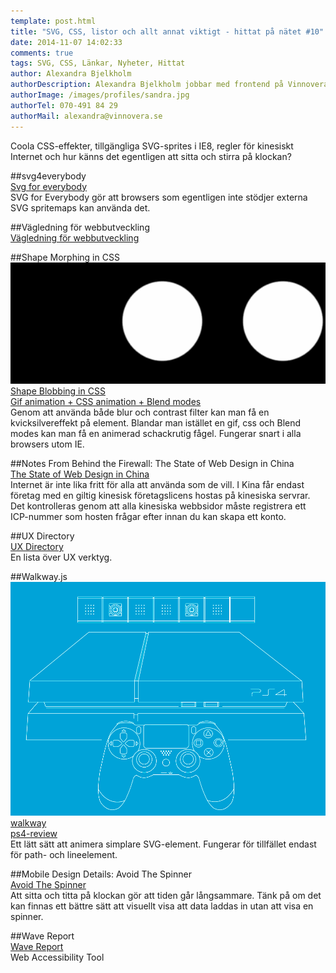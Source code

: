 ```yaml
---
template: post.html
title: "SVG, CSS, listor och allt annat viktigt - hittat på nätet #10"
date: 2014-11-07 14:02:33 
comments: true
tags: SVG, CSS, Länkar, Nyheter, Hittat
author: Alexandra Bjelkholm
authorDescription: Alexandra Bjelkholm jobbar med frontend på Vinnovera.
authorImage: /images/profiles/sandra.jpg
authorTel: 070-491 84 29
authorMail: alexandra@vinnovera.se
---
```


Coola CSS-effekter, tillgängliga SVG-sprites i IE8, regler för kinesiskt Internet och hur känns det egentligen att sitta och stirra på klockan?
<!--more-->

##svg4everybody  
[Svg for everybody][0]  
SVG for Everybody gör att browsers som egentligen inte stödjer externa SVG spritemaps kan använda det.  

##Vägledning för webbutveckling  
[Vägledning för webbutveckling][1]  

##Shape Morphing in CSS  
![Bubbles][00]  
[Shape Blobbing in CSS][4]  
[Gif animation + CSS animation + Blend modes][5]  
Genom att använda både blur och contrast filter kan man få en kvicksilvereffekt på element. Blandar man istället en gif, css och Blend modes kan man få en animerad schackrutig fågel. Fungerar snart i alla browsers utom IE.

##Notes From Behind the Firewall: The State of Web Design in China  
[The State of Web Design in China][2]  
Internet är inte lika fritt för alla att använda som de vill. I Kina får endast företag med en giltig kinesisk företagslicens hostas på kinesiska servrar. Det kontrolleras genom att alla kinesiska webbsidor måste registrera ett ICP-nummer som hosten frågar efter innan du kan skapa ett konto.

##UX Directory  
[UX Directory][3]  
En lista över UX verktyg.

##Walkway.js  
![PS4][01]  
[walkway][10]  
[ps4-review][6]  
Ett lätt sätt att animera simplare SVG-element. Fungerar för tillfället endast för path- och lineelement.  

##Mobile Design Details: Avoid The Spinner  
[Avoid The Spinner][7]  
Att sitta och titta på klockan gör att tiden går långsammare. Tänk på om det kan finnas ett bättre sätt att visuellt visa att data laddas in utan att visa en spinner.

##Wave Report  
[Wave Report][8]  
Web Accessibility Tool



[0]: https://github.com/jonathantneal/svg4everybody
[1]: http://webbriktlinjer.se/riktlinjer/
[2]: http://webdesign.tutsplus.com/articles/notes-from-behind-the-firewall-the-state-of-web-design-in-china--cms-22281
[3]: http://abetteruserexperience.com/ux-directory/
[4]: http://css-tricks.com/shape-blobbing-css/
[5]: http://codepen.io/yoksel/pen/JnALF
[6]: http://www.polygon.com/a/ps4-review
[7]: http://www.lukew.com/ff/entry.asp?1797
[8]: http://wave.webaim.org/report#/vinnovera.se
[10]: https://github.com/ConnorAtherton/walkway

[00]: /images/content/posts/hittat-pa-natet-number-10/bubbles.gif
[01]: /images/content/posts/hittat-pa-natet-number-10/ps4.jpg